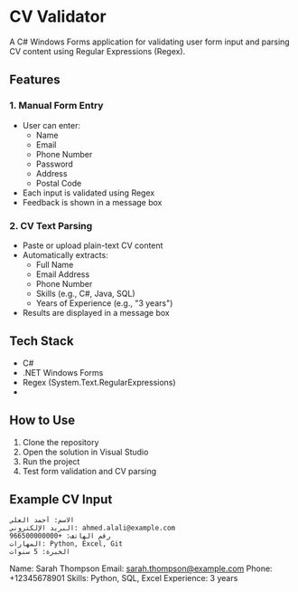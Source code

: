 # CV Validator
A C# Windows Forms application for validating user form input and parsing CV content using Regular Expressions (Regex).

## Features

### 1. Manual Form Entry
- User can enter:
  - Name
  - Email
  - Phone Number
  - Password
  - Address
  - Postal Code
- Each input is validated using Regex
- Feedback is shown in a message box

### 2. CV Text Parsing
- Paste or upload plain-text CV content
- Automatically extracts:
  - Full Name
  - Email Address
  - Phone Number
  - Skills (e.g., C#, Java, SQL)
  - Years of Experience (e.g., "3 years")
- Results are displayed in a message box

 ## Tech Stack

- C#
- .NET Windows Forms
- Regex (System.Text.RegularExpressions)
- 
 ## How to Use

1. Clone the repository
2. Open the solution in Visual Studio
3. Run the project
4. Test form validation and CV parsing

## Example CV Input
```
الاسم: أحمد العلي
البريد الإلكتروني: ahmed.alali@example.com
رقم الهاتف: +966500000000
المهارات: Python, Excel, Git
الخبرة: 5 سنوات
```
Name: Sarah Thompson
Email: sarah.thompson@example.com
Phone: +12345678901
Skills: Python, SQL, Excel
Experience: 3 years
